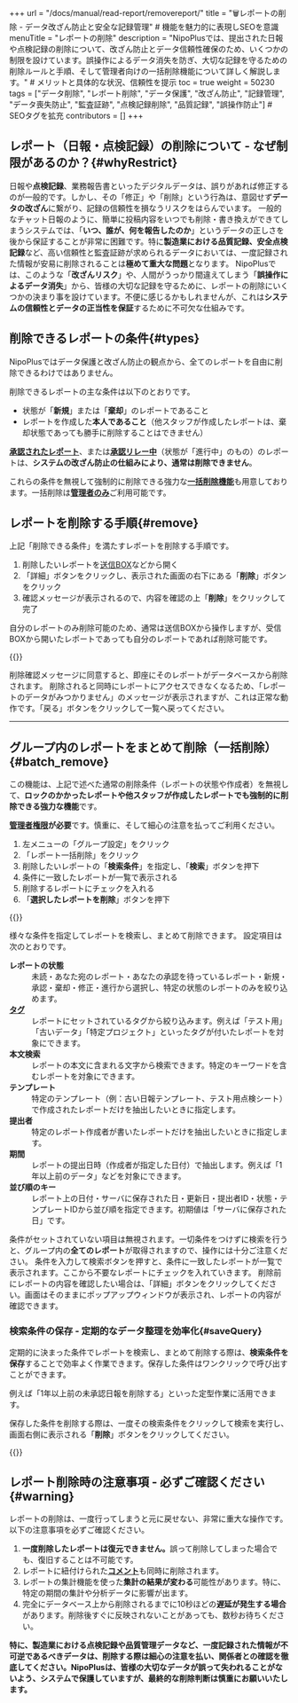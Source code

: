+++
url = "/docs/manual/read-report/removereport/"
title = "🗑️レポートの削除 - データ改ざん防止と安全な記録管理" # 機能を魅力的に表現しSEOを意識
menuTitle = "レポートの削除"
description = "NipoPlusでは、提出された日報や点検記録の削除について、改ざん防止とデータ信頼性確保のため、いくつかの制限を設けています。誤操作によるデータ消失を防ぎ、大切な記録を守るための削除ルールと手順、そして管理者向けの一括削除機能について詳しく解説します。" # メリットと具体的な状況、信頼性を提示
toc = true
weight = 50230
tags = ["データ削除", "レポート削除", "データ保護", "改ざん防止", "記録管理", "データ喪失防止", "監査証跡", "点検記録削除", "品質記録", "誤操作防止"] # SEOタグを拡充
contributors = []
+++

## レポート（日報・点検記録）の削除について - なぜ制限があるのか？{#whyRestrict}

日報や**点検記録**、業務報告書といったデジタルデータは、誤りがあれば修正するのが一般的です。しかし、その「修正」や「削除」という行為は、意図せず**データの改ざん**に繋がり、記録の信頼性を損なうリスクをはらんでいます。
一般的なチャット日報のように、簡単に投稿内容をいつでも削除・書き換えができてしまうシステムでは、「**いつ、誰が、何を報告したのか**」というデータの正しさを後から保証することが非常に困難です。特に**製造業における品質記録、安全点検記録**など、高い信頼性と監査証跡が求められるデータにおいては、一度記録された情報が安易に削除されることは**極めて重大な問題**となります。
NipoPlusでは、このような「**改ざんリスク**」や、人間がうっかり間違えてしまう「**誤操作によるデータ消失**」から、皆様の大切な記録を守るために、レポートの削除にいくつかの決まり事を設けています。不便に感じるかもしれませんが、これは**システムの信頼性とデータの正当性を保証**するために不可欠な仕組みです。

## 削除できるレポートの条件{#types}

NipoPlusではデータ保護と改ざん防止の観点から、全てのレポートを自由に削除できるわけではありません。

削除できるレポートの主な条件は以下のとおりです。

- 状態が「<strong>新規</strong>」または「<strong>棄却</strong>」のレポートであること
- レポートを作成した<strong>本人であること</strong>（他スタッフが作成したレポートは、棄却状態であっても勝手に削除することはできません）

<strong>[承認されたレポート](/docs/manual/read-report/state/#agree)</strong>、または<strong>[承認リレー中](/docs/manual/read-report/state/#relay)</strong>（状態が「進行中」のもの）のレポートは、**システムの改ざん防止の仕組みにより、通常は削除できません**。

これらの条件を無視して強制的に削除できる強力な[<strong>一括削除機能</strong>](#batch_remove)も用意しております。一括削除は[<strong>管理者のみ</strong>](/docs/setup/staff-global/rank/)ご利用可能です。

## レポートを削除する手順{#remove}

上記「削除できる条件」を満たすレポートを削除する手順です。

1.  削除したいレポートを[送信BOX](/docs/manual/read-report/list/#listbox)などから開く
2.  「詳細」ボタンをクリックし、表示された画面の右下にある「<strong>削除</strong>」ボタンをクリック
3.  確認メッセージが表示されるので、内容を確認の上「<strong>削除</strong>」をクリックして完了

自分のレポートのみ削除可能のため、通常は送信BOXから操作しますが、受信BOXから開いたレポートであっても自分のレポートであれば削除可能です。

{{<icatch filename="img/report-delete" msg="自分のレポートで、かつ状態が新規または棄却の場合、削除ボタンが表示されます。内容を確認し、削除を実行します" alice="ok">}}

削除確認メッセージに同意すると、即座にそのレポートがデータベースから削除されます。
削除されると同時にレポートにアクセスできなくなるため、「レポートのデータがみつかりません」のメッセージが表示されますが、これは正常な動作です。「戻る」ボタンをクリックして一覧へ戻ってください。

---

## グループ内のレポートをまとめて削除（一括削除）{#batch_remove}

この機能は、上記で述べた通常の削除条件（レポートの状態や作成者）を無視して、**ロックのかかったレポートや他スタッフが作成したレポートでも強制的に削除できる強力な機能**です。

<strong>[管理者権限](/docs/setup/staff-global/rank/)が必要</strong>です。慎重に、そして細心の注意を払ってご利用ください。

1.  左メニューの「グループ設定」をクリック
2.  「レポート一括削除」をクリック
3.  削除したいレポートの「<strong>検索条件</strong>」を指定し、「<strong>検索</strong>」ボタンを押下
4.  条件に一致したレポートが一覧で表示される
5.  削除するレポートにチェックを入れる
6.  「<strong>選択したレポートを削除</strong>」ボタンを押下

{{<icatch filename="img/report-delete-batch" msg="レポートの一括削除は非常に強力な機能です。製造現場の古い点検データや、テストで作成した大量の日報などを一掃する際に便利ですが、その扱いは慎重に！" alice="here">}}

様々な条件を指定してレポートを検索し、まとめて削除できます。
設定項目は次のとおりです。

<dl class="basic">
<dt><strong>レポートの状態</strong></dt>
<dd>未読・あなた宛のレポート・あなたの承認を待っているレポート・新規・承認・棄却・修正・進行から選択し、特定の状態のレポートのみを絞り込めます。</dd>
<dt><a href="/docs/setup/advanced-setting/tag/"><strong>タグ</strong></a></dt>
<dd>レポートにセットされているタグから絞り込みます。例えば「テスト用」「古いデータ」「特定プロジェクト」といったタグが付いたレポートを対象にできます。</dd>
<dt><strong>本文検索</strong></dt>
<dd>レポートの本文に含まれる文字から検索できます。特定のキーワードを含むレポートを対象にできます。</dd>
<dt><strong>テンプレート</strong></dt>
<dd>特定のテンプレート（例：古い日報テンプレート、テスト用点検シート）で作成されたレポートだけを抽出したいときに指定します。</dd>
<dt><strong>提出者</strong></dt>
<dd>特定のレポート作成者が書いたレポートだけを抽出したいときに指定します。</dd>
<dt><strong>期間</strong></dt>
<dd>レポートの提出日時（作成者が指定した日付）で抽出します。例えば「1年以上前のデータ」などを対象にできます。</dd>
<dt><strong>並び順のキー</strong></dt>
<dd>レポート上の日付・サーバに保存された日・更新日・提出者ID・状態・テンプレートIDから並び順を指定できます。初期値は「サーバに保存された日」です。</dd>
</dl>

条件がセットされていない項目は無視されます。一切条件をつけずに検索を行うと、グループ内の**全てのレポート**が取得されますので、操作には十分ご注意ください。
条件を入力して検索ボタンを押すと、条件に一致したレポートが一覧で表示されます。ここから不要なレポートにチェックを入れていきます。
削除前にレポートの内容を確認したい場合は、「詳細」ボタンをクリックしてください。画面はそのままにポップアップウィンドウが表示され、レポートの内容が確認できます。

### 検索条件の保存 - 定期的なデータ整理を効率化{#saveQuery}

定期的に決まった条件でレポートを検索し、まとめて削除する際は、**検索条件を保存**することで効率よく作業できます。保存した条件はワンクリックで呼び出すことができます。

例えば「1年以上前の未承認日報を削除する」といった定型作業に活用できます。

保存した条件を削除する際は、一度その検索条件をクリックして検索を実行し、画面右側に表示される「<strong>削除</strong>」ボタンをクリックしてください。

{{<icatch filename="img/search-save" msg="よく使う検索条件を保存することで、次回から同じ条件でレポートを検索し、一括削除作業をワンクリックで行なえます" alice="ok">}}

## レポート削除時の注意事項 - 必ずご確認ください{#warning}

レポートの削除は、一度行ってしまうと元に戻せない、非常に重大な操作です。以下の注意事項を必ずご確認ください。

1.  <strong>一度削除したレポートは復元できません。</strong>誤って削除してしまった場合でも、復旧することは不可能です。
2.  レポートに紐付けられた[<strong>コメント</strong>](/docs/manual/read-report/state/#comment)も同時に削除されます。
3.  レポートの集計機能を使った<strong>集計の結果が変わる</strong>可能性があります。特に、特定の期間の集計や分析データに影響が出ます。
4.  完全にデータベース上から削除されるまでに10秒ほどの<strong>遅延が発生する場合</strong>があります。削除後すぐに反映されないことがあっても、数秒お待ちください。

<strong>特に、製造業における点検記録や品質管理データなど、一度記録された情報が不可逆であるべきデータは、削除する際は細心の注意を払い、関係者との確認を徹底してください。NipoPlusは、皆様の大切なデータが誤って失われることがないよう、システムで保護していますが、最終的な削除判断は慎重にお願いいたします。</strong>

